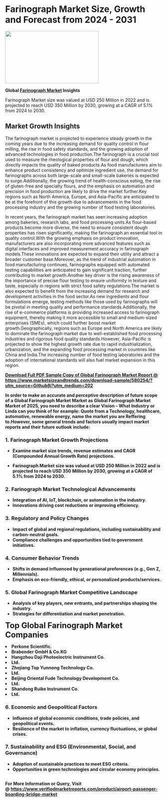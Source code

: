 <H1>Farinograph Market Size, Growth and Forecast from 2024 - 2031</H1><img class="aligncenter size-medium wp-image-584254" src="https://thirdeyenews.in/wp-content/uploads/2024/09/Global-Market-Research-300x168.jpeg" alt="" width="300" height="168" /><p><strong>Global&nbsp;<a href="https://www.marketsizeandtrends.com/download-sample/580254/?utm_source=Github8j?utm_medium=202">Farinograph Market</a> Insights</strong></p><p>Farinograph Market size was valued at USD 250 Million in 2022 and is projected to reach USD 350 Million by 2030, growing at a CAGR of 5.1% from 2024 to 2030.</p><p><h2>Market Growth Insights</h2> <p>The farinograph market is projected to experience steady growth in the coming years due to the increasing demand for quality control in flour milling, the rise in food safety standards, and the growing adoption of advanced technologies in food production.The farinograph is a crucial tool used to measure the rheological properties of flour and dough, which directly impacts the quality of baked products.As food manufacturers aim to enhance product consistency and optimize ingredient use, the demand for farinographs across both large-scale and small-scale bakeries is expected to surge.Additionally, the growing trend of health-conscious eating, the rise of gluten-free and specialty flours, and the emphasis on automation and precision in food production are likely to drive the market further.Key regions such as North America, Europe, and Asia-Pacific are anticipated to be at the forefront of this growth due to advancements in the food processing industry and the growing number of food testing laboratories.</p> <p><strong><a href="#"></a></strong></p> <p>In recent years, the farinograph market has seen increasing adoption among bakeries, research labs, and food processing units.As flour-based products become more diverse, the need to ensure consistent dough properties has risen significantly, making the farinograph an essential tool in quality control.With the growing emphasis on product innovation, manufacturers are also incorporating more advanced features such as digital interfaces and improved measurement accuracy in farinograph models.These innovations are expected to expand their utility and attract a broader customer base.Moreover, as the trend of industrial automation in food manufacturing continues, farinographs equipped with automated testing capabilities are anticipated to gain significant traction, further contributing to market growth.Another key driver is the rising awareness of the importance of precise flour testing to ensure uniformity in texture and taste, especially in regions with strict food safety regulations.The market is also expected to benefit from the increasing demand for research and development activities in the food sector.As new ingredients and flour formulations emerge, testing methods like those used by farinographs will be pivotal in meeting quality and performance standards.Additionally, the rise of e-commerce platforms is providing increased access to farinograph equipment, thereby making it more accessible to small and medium-sized enterprises (SMEs), which could further boost market growth.Geographically, regions such as Europe and North America are likely to dominate the farinograph market due to well-established food processing industries and rigorous food quality standards.However, Asia-Pacific is projected to show the highest growth rate due to rapid industrialization, urbanization, and the expanding food processing market in countries like China and India.The increasing number of food testing laboratories and the adoption of international standards will also fuel market expansion in this region.</p> <p><strong><a href="#"></p><p><span class=""><strong>Download Full PDF Sample Copy of Global Farinograph Market Report</strong> @ <a href="https://www.marketsizeandtrends.com/download-sample/580254/?utm_source=Github8j?utm_medium=202" target="_blank">https://www.marketsizeandtrends.com/download-sample/580254/?utm_source=Github8j?utm_medium=202</a></span></p><p>In order to make an accurate and perceptive description of future scope of a Global&nbsp;Farinograph Market Market as Global&nbsp;Farinograph Market Market of 2025, you need to describe a clear Vision &ndash; What Industry or Linda can you think of for example: Quote from a Technology, healthcare, automotive, renewable energy, name the market you are Reffering to.However, some general trends and factors usually impact market reports and their future outlook include:</p><h3>1.&nbsp;<strong>Farinograph Market Growth Projections</strong></h3><ul><li>Examine market size trends, revenue estimates and CAGR (Compounded Annual Growth Rate) projections.</li><li><p>Farinograph Market size was valued at USD 250 Million in 2022 and is projected to reach USD 350 Million by 2030, growing at a CAGR of 5.1% from 2024 to 2030.</p></li></ul><h3>2.&nbsp;<strong>Farinograph Market Technological Advancements</strong></h3><ul><li>Integration of AI, IoT, blockchain, or automation in the industry.</li><li>Innovations driving cost reductions or improving efficiency.</li></ul><h3>3.&nbsp;<strong>Regulatory and Policy Changes</strong></h3><ul><li>Impact of global and regional regulations, including sustainability and carbon-neutral goals.</li><li>Compliance challenges and opportunities tied to government initiatives.</li></ul><h3>4.&nbsp;<strong>Consumer Behavior Trends</strong></h3><ul><li>Shifts in demand influenced by generational preferences (e.g., Gen Z, Millennials).</li><li>Emphasis on eco-friendly, ethical, or personalized products/services.</li></ul><h3>5.&nbsp;<strong>Global Farinograph Market Competitive Landscape</strong></h3><ul><li>Analysis of key players, new entrants, and partnerships shaping the industry.</li><li>Strategies for differentiation and market penetration.</li></ul><p data-pm-slice="1 1 []"><span style="color: inherit; font-family: inherit; font-size: 25px;">Top Global Farinograph Market Companies</span></p><div class="" data-test-id=""><p><li>Perkone Scientific.</li><li> Brabender GmbH & Co.KG</li><li> Hangzhou Daji Photoelectric Instrument Co.</li><li> Ltd.</li><li> Zhejiang Top Yunnong Technology Co.</li><li> Ltd.</li><li> Beijing Oriental Fude Technology Development Co.</li><li> Ltd.</li><li> Shandong Ruike Instrument Co.</li><li> Ltd.</li></p></div><h3>6.&nbsp;<strong>Economic and Geopolitical Factors</strong></h3><ul><li>Influence of global economic conditions, trade policies, and geopolitical events.</li><li>Resilience of the market to inflation, currency fluctuations, or global crises.</li></ul><h3>7.&nbsp;<strong>Sustainability and ESG (Environmental, Social, and Governance)</strong></h3><ul><li>Adoption of sustainable practices to meet ESG criteria.</li><li>Opportunities in green technologies and circular economy principles.</li></ul><h2><strong style="font-size: 14px;">For More Information or Query, Visit @&nbsp;</strong><a style="background-color: #ffffff; font-size: 14px;" href="https://www.marketsizeandtrends.com/report/farinograph-market/" target="_blank">https://www.verifiedmarketreports.com/product/airport-passenger-boarding-bridge-market</a></h2>